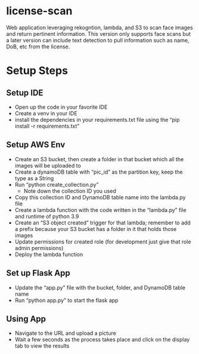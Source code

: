 # license-scan
Web application leveraging rekogntion, lambda, and S3 to scan face images and return pertinent information. This version only supports face scans but a later version can include text detection to pull information such as name, DoB, etc from the license. 

# Setup Steps

## Setup IDE
- Open up the code in your favorite IDE
- Create a venv in your IDE
- install the dependencies in your requirements.txt file using the “pip install -r requirements.txt”

## Setup AWS Env
- Create an S3 bucket, then create a folder in that bucket which all the images will be uploaded to
- Create a dynamoDB table with “pic_id” as the partition key, keep the type as a String
- Run “python create_collection.py”
  - Note down the collection ID you used
- Copy this collection ID and DynamoDB table name into the lambda.py file
- Create a lambda function with the code written in the “lambda.py” file and runtime of python 3.9
- Create an “S3 object created” trigger for that lambda; remember to add a prefix because your S3 bucket has a folder in it that holds those images
- Update permissions for created role (for development just give that role admin permissions)
- Deploy the lambda function

## Set up Flask App
- Update the “app.py” file with the bucket, folder, and DynamoDB table name
- Run “python app.py” to start the flask app

## Using App
- Navigate to the URL and upload a picture
- Wait a few seconds as the process takes place and click on the display tab to view the results
